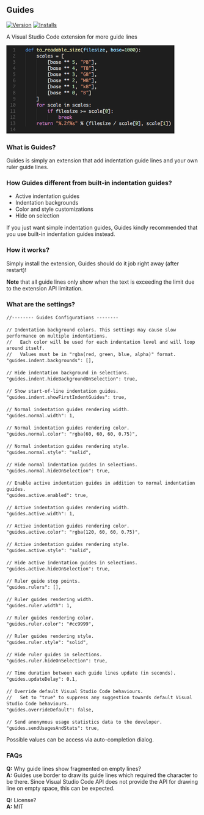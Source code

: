 ## Guides
[![Version](http://vsmarketplacebadge.apphb.com/version/spywhere.guides.svg)](https://marketplace.visualstudio.com/items?itemName=spywhere.guides)
[![Installs](http://vsmarketplacebadge.apphb.com/installs/spywhere.guides.svg)](https://marketplace.visualstudio.com/items?itemName=spywhere.guides)

A Visual Studio Code extension for more guide lines

![Screenshot](images/screenshot.png)

### What is Guides?
Guides is simply an extension that add indentation guide lines and your own ruler guide lines.

### How Guides different from built-in indentation guides?
- Active indentation guides
- Indentation backgrounds
- Color and style customizations
- Hide on selection

If you just want simple indentation guides, Guides kindly recommended that you use built-in indentation guides instead.

### How it works?
Simply install the extension, Guides should do it job right away (after restart)!

**Note** that all guide lines only show when the text is exceeding the limit due to the extension API limitation.

### What are the settings?
```
//-------- Guides Configurations --------

// Indentation background colors. This settings may cause slow performance on multiple indentations.
//   Each color will be used for each indentation level and will loop around itself.
//   Values must be in "rgba(red, green, blue, alpha)" format.
"guides.indent.backgrounds": [],

// Hide indentation background in selections.
"guides.indent.hideBackgroundOnSelection": true,

// Show start-of-line indentation guides.
"guides.indent.showFirstIndentGuides": true,

// Normal indentation guides rendering width.
"guides.normal.width": 1,

// Normal indentation guides rendering color.
"guides.normal.color": "rgba(60, 60, 60, 0.75)",

// Normal indentation guides rendering style.
"guides.normal.style": "solid",

// Hide normal indentation guides in selections.
"guides.normal.hideOnSelection": true,

// Enable active indentation guides in addition to normal indentation guides.
"guides.active.enabled": true,

// Active indentation guides rendering width.
"guides.active.width": 1,

// Active indentation guides rendering color.
"guides.active.color": "rgba(120, 60, 60, 0.75)",

// Active indentation guides rendering style.
"guides.active.style": "solid",

// Hide active indentation guides in selections.
"guides.active.hideOnSelection": true,

// Ruler guide stop points.
"guides.rulers": [],

// Ruler guides rendering width.
"guides.ruler.width": 1,

// Ruler guides rendering color.
"guides.ruler.color": "#cc9999",

// Ruler guides rendering style.
"guides.ruler.style": "solid",

// Hide ruler guides in selections.
"guides.ruler.hideOnSelection": true,

// Time duration between each guide lines update (in seconds).
"guides.updateDelay": 0.1,

// Override default Visual Studio Code behaviours.
//   Set to "true" to suppress any suggestion towards default Visual Studio Code behaviours.
"guides.overrideDefault": false,

// Send anonymous usage statistics data to the developer.
"guides.sendUsagesAndStats": true,
```
Possible values can be access via auto-completion dialog.

### FAQs

**Q:** Why guide lines show fragmented on empty lines?  
**A:** Guides use border to draw its guide lines which required the character to be there.
Since Visual Studio Code API does not provide the API for drawing line on empty space, this can be expected. 

**Q:** License?  
**A:** MIT
